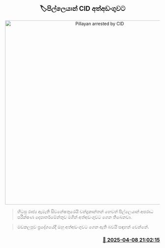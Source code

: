 <p align='center'><b><h2 align='center' title='Pillayan arrested by CID'>🏷පිල්ලෙයාන් CID අත්අඩංගුවට</h2></b></p>
<p align='center'><img src='https://helakuru.sgp1.cdn.digitaloceanspaces.com/esana/images/lib/pillayan-ui.jpg' width='600' alt='Pillayan arrested by CID'></p>

> හිටපු රාජ්‍ය ඇමැති සිවනේෂතුරෙයි චන්ද්‍රකාන්තන් හෙවත් පිල්ලෙයාන් අපරාධ පරීක්ෂණ දෙපාර්තමේන්තුව මගින් අත්අඩංගුවට ගෙන තිබෙනවා.

> මඩකලපුව ප්‍රදේශයේදී ඔහු අත්අඩංගුවට ගෙන ඇති බවයි සඳහන් වෙන්නේ. 



<h3 align='right'><a href='https://www.helakuru.lk/esana/p/109097/'>📅 2025-04-08 21:02:15</a></h3>
